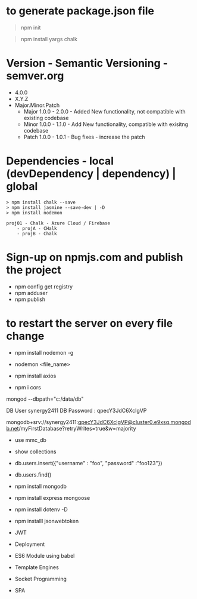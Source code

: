 # to generate package.json file
> npm init 

> npm install yargs chalk

# Version - Semantic Versioning - semver.org
- 4.0.0
- X.Y.Z
- Major.Minor.Patch
    - Major 1.0.0 - 2.0.0 - Added New functionality, not compatible with existing codebase
    - Minor 1.0.0 - 1.1.0 - Add New functionality, compatible with exisitng codebase
    - Patch 1.0.0 - 1.0.1 - Bug fixes - increase the patch


# Dependencies - local (devDependency | dependency) | global
    > npm install chalk --save
    > npm install jasmine --save-dev | -D
    > npm install nodemon

    proj01 - Chalk - Azure Cloud / Firebase
        - projA - CHalk
        - projB - Chalk

# Sign-up on npmjs.com and publish the project
- npm config get registry
- npm adduser 
- npm publish

# to restart the server on every file change
- npm install nodemon -g
- nodemon <file_name>

- npm install axios
- npm i cors

mongod --dbpath="c:/data/db"

DB User  synergy2411
DB Password : qpecY3JdC6XclgVP

mongodb+srv://synergy2411:qpecY3JdC6XclgVP@cluster0.e9xsq.mongodb.net/myFirstDatabase?retryWrites=true&w=majority


- use mmc_db
- show collections
- db.users.insert({"username" : "foo", "password" :"foo123"})
- db.users.find()


- npm install mongodb
- npm install express mongoose
- npm install dotenv -D
- npm installl jsonwebtoken


- JWT
- Deployment
- ES6 Module using babel
- Template Engines


- Socket Programming

- SPA
